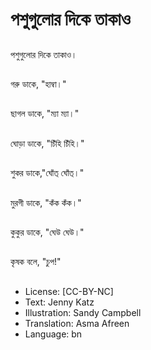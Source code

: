 # পশুগুলোর দিকে তাকাও

##
পশুগুলোর দিকে তাকাও।

##
গরু ডাকে, "হাম্বা।"

##
ছাগল ডাকে, "ম্যা ম্যা।"

##
ঘোড়া ডাকে, "চিঁহি চিঁহি।"

##
শুকর ডাকে,"ঘোঁত্ ঘোঁত্।"

##
মুরগী ডাকে, "কঁক কঁক।"

##
কুকুর ডাকে, "ঘেউ ঘেউ।"

##
কৃষক বলে, "চুপ!"

##
* License: [CC-BY-NC]
* Text: Jenny Katz
* Illustration: Sandy Campbell
* Translation: Asma Afreen
* Language: bn
